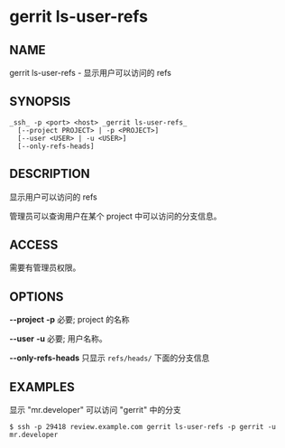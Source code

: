 # gerrit ls-user-refs

## NAME
gerrit ls-user-refs - 显示用户可以访问的 refs

## SYNOPSIS
```
_ssh_ -p <port> <host> _gerrit ls-user-refs_
  [--project PROJECT> | -p <PROJECT>]
  [--user <USER> | -u <USER>]
  [--only-refs-heads]
```

## DESCRIPTION
显示用户可以访问的 refs

管理员可以查询用户在某个 project 中可以访问的分支信息。

## ACCESS
需要有管理员权限。

## OPTIONS
**--project**
**-p**
	必要; project 的名称

**--user**
**-u**
	必要; 用户名称。

**--only-refs-heads**
	只显示 `refs/heads/` 下面的分支信息

## EXAMPLES

显示 "mr.developer" 可以访问 "gerrit" 中的分支
```
$ ssh -p 29418 review.example.com gerrit ls-user-refs -p gerrit -u mr.developer
```

